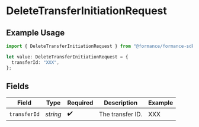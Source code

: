 # DeleteTransferInitiationRequest

## Example Usage

```typescript
import { DeleteTransferInitiationRequest } from "@formance/formance-sdk/sdk/models/operations";

let value: DeleteTransferInitiationRequest = {
  transferId: "XXX",
};
```

## Fields

| Field              | Type               | Required           | Description        | Example            |
| ------------------ | ------------------ | ------------------ | ------------------ | ------------------ |
| `transferId`       | *string*           | :heavy_check_mark: | The transfer ID.   | XXX                |